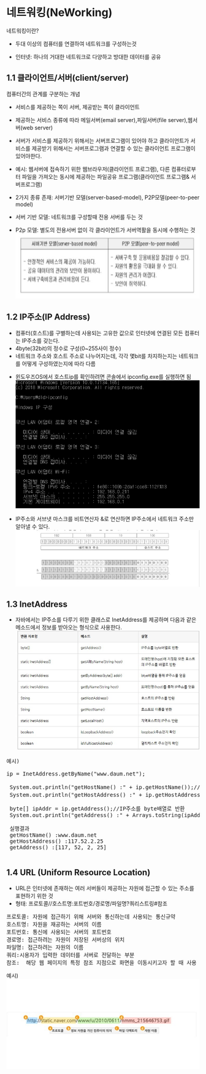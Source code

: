 
 네트워킹(NeWorking)
=======
네트워킹이란?

- 두대 이상의 컴퓨터를  연결하여 네트워크를 구성하는것
* 인터넷: 하나의 거대한 네트워크로 다양하고 방대한 데이터를 공유


1.1 클라이언트/서버(client/server)
-----
컴퓨터간의 관계를 구분하는 개념
- 서비스를 제공하는 쪽이 서버, 제공받는 쪽이 클라이언트
- 제공하는 서비스 종류에 따라 메일서버(email server),파일서버(file server),웹서버(web server)
- 서버가 서비스를 제공하기 위해서는 서버프로그램이 있어야 하고 클라이언트가 서비스를 제공받기 위해서는 서버프로그램과 연결할 수 있는 클라이언트 프로그램이 있어야한다.
- 예시: 웹서버에 접속하기 위한 웹브라우저(클라이언트 프로그램),
 다른 컴퓨터로부터 파일을 가져오는 동시에 제공하는 파일공유 프로그램(클라이언트 프로그램& 서버프로그램)

- 2가지 종류 존재: 서버기반 모델(server-based-model), P2P모델(peer-to-peer model)



- 서버 기반 모델: 네트워크를 구성할때 전용 서버를 두는 것
- P2p 모델: 별도의 전용서버 없이 각 클라이언트가 서버역활을 동시에 수행하는 것
 ![Alt text](./P2P.jpg)

1.2 IP주소(IP Address)
---
- 컴퓨터(호스트)를 구별하는데 사용되는 고유한 값으로 인터넷에 연결된 모든 컴퓨터는 IP주소를 갖는다.
- 4byte(32bit)의 정수로 구성(0~255사이 정수)
- 네트워크 주소와 호스트 주소로 나누어지는데, 각각 몇bit를 차지하는지는 네트워크를 어떻게 구성하였는지에 따라 다름

* 윈도우즈OS에서 호스트ip를 확인하려면 콘솔에서 ipconfig.exe를 실행하면 됨
![Alt text](./ip-addr.png)

- IP주소와 서브냇 마스크를 비트연산자 &로 연산하면 IP주소에서 네트워크 주소만 알아낼 수 있다.
![Alt text](&연산.jpg)

1.3  InetAddress
---
- 자바에서는 IP주소를 다루기 위한 클래스로 InetAddress를 제공하며 다음과 같은 메소드에서 정보를 받아오는 형식으로 사용한다.
![Alt text](메서드.jpg)

<pre>예시)

ip = InetAddress.getByName("www.daum.net");

 System.out.println("getHostName() :" + ip.getHostName());//호스트 이름 반환
 System.out.println("getHostAddress() :" + ip.getHostAddress());//호스트의 IP주소 반환

 byte[] ipAddr = ip.getAddress();//IP주소를 byte배열로 반환
 System.out.println("getAddress() :" + Arrays.toString(ipAddr));

 실행결과
 getHostName() :www.daum.net
 getHostAddress() :117.52.2.25
 getAddress() :[117, 52, 2, 25]

</pre>


1.4 URL (Uniform 
Resource Location)
---
- URL은 인터넷에 존재하는 여러 서버들이 제공하는 자원에 접근할 수 있는 주소를 표현하기 위한 것
- 형태: 프로토콜//호스트명:포트번호/경로명/파일명?쿼리스트링#참조
<pre>
프로토콜: 자원에 접근하기 위해 서버와 통신하는데 사용되는 통신규약
호스트명: 자원을 재공하는 서버의 이름
포트번호: 통신에 사용되는 서버의 포트번호
경로명: 접근하려는 자원이 저장된 서버상의 위치
파일명: 접근하려는 자원의 이름
쿼리:시용자가 입력한 데이터를 서버로 전달하는 부분
참조:  해당 웹 페이지의 특정 참조 지점으로 화면을 이동시키고자 할 때 사용
</pre>

예시)
![Alt text](example.jpg)

